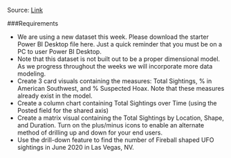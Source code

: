 Source: [Link](https://www.workout-wednesday.com/2021/02/02/pbi-2021-w05/)

###Requirements

- We are using a new dataset this week. Please download the starter Power BI Desktop file here. Just a quick reminder that you must be on a PC to user Power BI Desktop.
- Note that this dataset is not built out to be a proper dimensional model. As we progress throughout the weeks we will incorporate more data modeling.
- Create 3 card visuals containing the measures: Total Sightings, % in American Southwest, and % Suspected Hoax. Note that these measures already exist in the model.
- Create a column chart containing Total Sightings over Time (using the Posted field for the shared axis)
- Create a matrix visual containing the Total Sightings by Location, Shape, and Duration. Turn on the plus/minus icons to enable an alternate method of drilling up and down for your end users.
- Use the drill-down feature to find the number of Fireball shaped UFO sightings in June 2020 in Las Vegas, NV.
